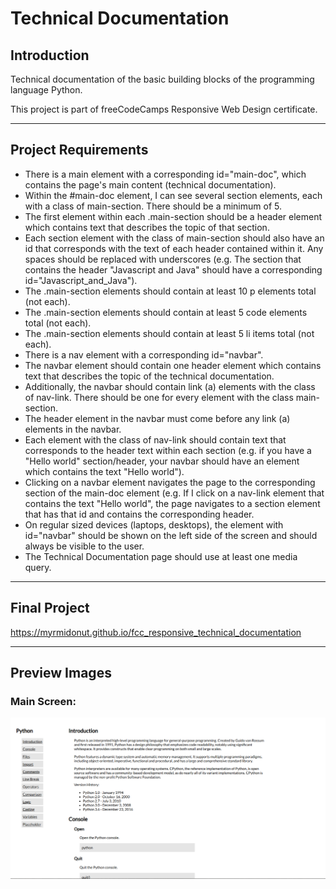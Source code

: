 # Technical Documentation

## Introduction
Technical documentation of the basic building blocks of the programming language Python.

This project is part of freeCodeCamps Responsive Web Design certificate.

***

## Project Requirements
* There is a main element with a corresponding id="main-doc", which contains the page's main content (technical documentation).
* Within the #main-doc element, I can see several section elements, each with a class of main-section. There should be a minimum of 5.
* The first element within each .main-section should be a header element which contains text that describes the topic of that section.
* Each section element with the class of main-section should also have an id that corresponds with the text of each header contained within it. Any spaces should be replaced with underscores (e.g. The section that contains the header "Javascript and Java" should have a corresponding id="Javascript_and_Java").
* The .main-section elements should contain at least 10 p elements total (not each).
* The .main-section elements should contain at least 5 code elements total (not each).
* The .main-section elements should contain at least 5 li items total (not each).
* There is a nav element with a corresponding id="navbar".
* The navbar element should contain one header element which contains text that describes the topic of the technical documentation.
* Additionally, the navbar should contain link (a) elements with the class of nav-link. There should be one for every element with the class main-section.
* The header element in the navbar must come before any link (a) elements in the navbar.
* Each element with the class of nav-link should contain text that corresponds to the header text within each section (e.g. if you have a "Hello world" section/header, your navbar should have an element which contains the text "Hello world").
* Clicking on a navbar element navigates the page to the corresponding section of the main-doc element (e.g. If I click on a nav-link element that contains the text "Hello world", the page navigates to a section element that has that id and contains the corresponding header.
* On regular sized devices (laptops, desktops), the element with id="navbar" should be shown on the left side of the screen and should always be visible to the user.
* The Technical Documentation page should use at least one media query.

***

## Final Project
https://myrmidonut.github.io/fcc_responsive_technical_documentation

***

## Preview Images
### Main Screen:
![Technical Documentation](readme_images/technical-documentation.png)
